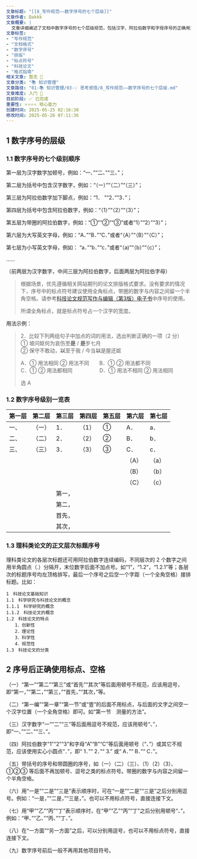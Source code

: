 ```yaml
---
文章标题: "[[8_写作规范——数字序号的七个层级]]" 
文章作者: Dakkk
文章概要: |
  文章详细阐述了文档中数字序号的七个层级规范，包括汉字、阿拉伯数字和字母序号的正确用法。内容涵盖各类序号后的标点符号、空格使用准则，以及理科论文标题的层级格式，旨在提升文档写作的规范性和清晰度。
文章标签:
- "写作规范"
- "文档格式"
- "数字序号"
- "排版"
- "标点符号"
- "科技论文"
- "格式指南"
相关文章: 暂无 🤷
文章分类: "📚 知识管理"
文章路径: "01-📚 知识管理/03-💡 思考感悟/8_写作规范——数字序号的七个层级.md"
文章难度: 入门 🌱
目前阶段: ✅ 已完成
重要性: ⭐⭐⭐⭐ 核心能力
创建时间: 2025-05-25 02:16:30
修改时间: 2025-05-26 07:11:36
---
```


## 1 数字序号的层级

### 1.1 数字序号的七个级别顺序

第一层为汉字数字加顿号，例如：“一、”“二、”“三、”；

第二层为括号中包含汉字数字，例如：“（一）”“（二）”“（三）”；

第三层为阿拉伯数字加下脚点，例如：“1． ”“2．”“3．”；

第四层为括号中包含阿拉伯数字，例如：“（1）”“（2）”“（3）”；

第五层为带圈的阿拉伯数字，例如：“①”“②”“③”或者“1）”“2）”“3）”；

第六层为大写英文字母，例如：“A．”“B．”“C．”或者“（A）”“（B）”“（C）”；

第七层为小写英文字母，例如： “a．”“b．”“c．”或者“（a)”“（b）”“（c）”；

……

（前两层为汉字数字，中间三层为阿拉伯数字，后面两层为阿拉伯字母）

> 根据场景，优先遵循相关网站期刊的论文排版格式要求。没有要求的情况下，序号中的标点符号建议使用全角标点，带圈的数字与内容之间留一个半角空格。请参考[科技论文规范写作与编辑（第3版）电子书](https://yuedu.baidu.com/ebook/7a627ca2e109581b6bd97f19227916888486b93f)中序号的使用。
> 
> 所谓全角标点，就是标点符号占一个汉字的宽度。

用法示例：

> 2．比较下列两组句子中加点的词的用法，选出判断正确的一项（2 分）  
> ① 坡问妪何为哀伤至**是** / **是**岁七月  
> ② 保守不敢动，**以**至于我 / 今当**以**是屋还妪  
>   
> A．① 用法相同 ② 用法不同　　B．① ② 用法都不同  
> C．① ② 用法都相同　　　　 　D．① 用法不相同 ② 用法相同  
>   
> 选 A

### 1.2 数字序号级别一览表

|**第一层**|**第二层**|**第三层**|**第四层**|**第五层**|**第六层**|**第七层**|
|---|---|---|---|---|---|---|
|一、|（一）|1．|（1）|①|A．|a．|
|二、|（二）|2．|（2）|②|B．|b．|
|三、|（三）|3．|（3）|③|C．|c．|
||||||（A）|（a）|
||||||（B）|（b）|
||||||（C）|（c）|
|||第一，|||||
|||第二，|||||
|||首先，|||||
|||其次，|||||

### 1.3 理科类论文的正文层次标题序号

理科类论文的各层次标题还可用阿拉伯数字连续编码，不同层次的 2 个数字之间用半角圆点（.）分隔开，末位数字后面不加点号。如“1”，“1.2”，“1.2.1”等；各层次的标题序号均左顶格排写，最后一个序号之后空一个字距（一个全角空格）接排标题。比如：

```text
1　科技论文基础知识
1.1　科学研究与科技论文的概念
1.1.1　科学研究的概念
1.1.2　科技论文的概念
1.2　科技论文的特点
　　1．创新性
　　2．理论性
　　3．科学性
　　4．规范性
1.3　科技论文的分类
```

## 2 序号后正确使用标点、空格

（一）“第一”“第二”“第三”或“首先”“其次”等后面用顿号不规范，应该用逗号，即“第一，”“第二，”“第三，”“首先，”“其次，”等。

（二）“第一编”“第一章”“第一节”或“壹”的后面不用标点，与后面的文字之间空一个汉字位置（一个全角空格）即可。如“第一节　测量的方法”。

（三）汉字数字“一”“二”“三”等后面用逗号不规范，应该用顿号“、”，即“一、”“二、”“三、”。

（四）阿拉伯数字“1”“2”“3”和字母“A”“B”“C”等后面用顿号（“、”）或其它不规范，应该使用实心小圆点“．”，即“ 1．”“ 2．”“ 3.” 或“ A．”“ B．”“ C．”。

（五）带括号的序号和带圆圈的序号，如（一）（二）（三）、（1）（2）（3）、①②③ 等后面不再加顿号、逗号之类的标点符号。带圈的数字与内容之间留一个半角空格。

（六）用“一是”“二是”“三是”表示顺序时，可在“一是”“二是”“三是”之后分别用逗号。例如：“一是，”“二是，”“三是，”。也可以不用标点符号，直接连接下文。

（七）用“甲”“乙”“丙”“丁”表示顺序时，在“甲”“乙”“丙”“丁”之后分别用顿号“、”。例如：“甲、”“乙、”“丙、”“丁、”。

（八）在“一方面”“另一方面”之后，可以分别用逗号，也可以不用标点符号，直接连接下文。

（九）数字序号前后一般不再用其他项目符号。